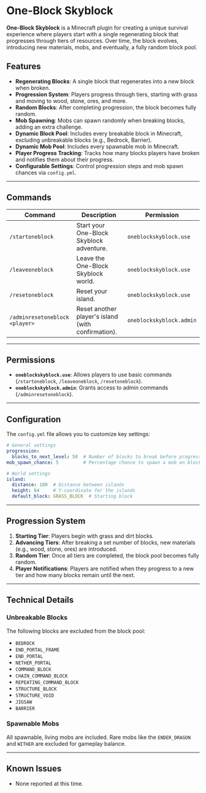 # One-Block Skyblock

**One-Block Skyblock** is a Minecraft plugin for creating a unique survival experience where players start with a single regenerating block that progresses through tiers of resources. Over time, the block evolves, introducing new materials, mobs, and eventually, a fully random block pool.

## Features

- **Regenerating Blocks**: A single block that regenerates into a new block when broken.
- **Progression System**: Players progress through tiers, starting with grass and moving to wood, stone, ores, and more.
- **Random Blocks**: After completing progression, the block becomes fully random.
- **Mob Spawning**: Mobs can spawn randomly when breaking blocks, adding an extra challenge.
- **Dynamic Block Pool**: Includes every breakable block in Minecraft, excluding unbreakable blocks (e.g., Bedrock, Barrier).
- **Dynamic Mob Pool**: Includes every spawnable mob in Minecraft.
- **Player Progress Tracking**: Tracks how many blocks players have broken and notifies them about their progress.
- **Configurable Settings**: Control progression steps and mob spawn chances via `config.yml`.

---

## Commands

| Command                  | Description                                      | Permission               |
|--------------------------|--------------------------------------------------|--------------------------|
| `/startoneblock`         | Start your One-Block Skyblock adventure.         | `oneblockskyblock.use`   |
| `/leaveoneblock`         | Leave the One-Block Skyblock world.              | `oneblockskyblock.use`   |
| `/resetoneblock`         | Reset your island.                               | `oneblockskyblock.use`   |
| `/adminresetoneblock <player>` | Reset another player's island (with confirmation). | `oneblockskyblock.admin` |

---

## Permissions

- **`oneblockskyblock.use`**: Allows players to use basic commands (`/startoneblock`, `/leaveoneblock`, `/resetoneblock`).
- **`oneblockskyblock.admin`**: Grants access to admin commands (`/adminresetoneblock`).

---

## Configuration

The `config.yml` file allows you to customize key settings:

```yaml
# General settings
progression:
  blocks_to_next_level: 50  # Number of blocks to break before progressing to the next level
mob_spawn_chance: 5         # Percentage chance to spawn a mob on block break

# World settings
island:
  distance: 100  # Distance between islands
  height: 64     # Y-coordinate for the islands
  default_block: GRASS_BLOCK  # Starting block
```

---

## Progression System

1. **Starting Tier**: Players begin with grass and dirt blocks.
2. **Advancing Tiers**: After breaking a set number of blocks, new materials (e.g., wood, stone, ores) are introduced.
3. **Random Tier**: Once all tiers are completed, the block pool becomes fully random.
4. **Player Notifications**: Players are notified when they progress to a new tier and how many blocks remain until the next.

---

## Technical Details

### **Unbreakable Blocks**
The following blocks are excluded from the block pool:
- `BEDROCK`
- `END_PORTAL_FRAME`
- `END_PORTAL`
- `NETHER_PORTAL`
- `COMMAND_BLOCK`
- `CHAIN_COMMAND_BLOCK`
- `REPEATING_COMMAND_BLOCK`
- `STRUCTURE_BLOCK`
- `STRUCTURE_VOID`
- `JIGSAW`
- `BARRIER`

### **Spawnable Mobs**
All spawnable, living mobs are included. Rare mobs like the `ENDER_DRAGON` and `WITHER` are excluded for gameplay balance.

---

## Known Issues

- None reported at this time.
